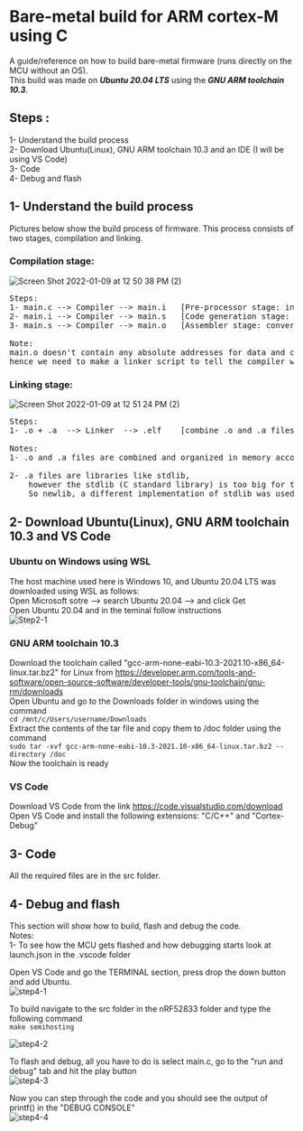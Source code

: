 # Bare-metal build for ARM cortex-M using C
A guide/reference on how to build bare-metal firmware (runs directly on the MCU without an OS).  
This build was made on ***Ubuntu 20.04 LTS*** using the ***GNU ARM toolchain 10.3***.

## Steps :  
1- Understand the build process  
2- Download Ubuntu(Linux), GNU ARM toolchain 10.3 and an IDE (I will be using VS Code)  
3- Code  
4- Debug and flash

## 1- Understand the build process
Pictures below show the build process of firmware. This process consists of two stages, compilation and linking.  
### Compilation stage:  
![Screen Shot 2022-01-09 at 12 50 38 PM (2)](https://user-images.githubusercontent.com/36559536/148696338-949aedcd-5f9c-4a7b-81ba-8d026b6b9d97.png)
<pre>
Steps:
1- main.c --> Compiler --> main.i   [Pre-processor stage: include and macros are added]  
2- main.i --> Compiler --> main.s   [Code generation stage: high level language to assembly]
3- main.s --> Compiler --> main.o   [Assembler stage: convert assembly into machine code]

Note: 
main.o doesn't contain any absolute addresses for data and code,
hence we need to make a linker script to tell the compiler where to put the machine code in memory
</pre>  
### Linking stage:  
![Screen Shot 2022-01-09 at 12 51 24 PM (2)](https://user-images.githubusercontent.com/36559536/148696370-48d138fc-8f2c-4570-9ac0-874acd55fd00.png)  
<pre>
Steps:
1- .o + .a  --> Linker  --> .elf    [combine .o and .a files into .elf (Executable and Linkable Format)]

Notes:
1- .o and .a files are combined and organized in memory according to the linker script and, put in .elf file

2- .a files are libraries like stdlib,
    however the stdlib (C standard library) is too big for the limited memory in an MCU.
    So newlib, a different implementation of stdlib was used in the linker script.
</pre>

## 2- Download Ubuntu(Linux), GNU ARM toolchain 10.3 and VS Code
### Ubuntu on Windows using WSL
The host machine used here is Windows 10, and Ubuntu 20.04 LTS was downloaded using WSL as follows:  
Open Microsoft sotre --> search Ubuntu 20.04 --> and click Get  
Open Ubuntu 20.04 and in the teminal follow instructions  
![Step2-1](https://user-images.githubusercontent.com/36559536/149999595-084d8e9d-183d-4983-bd9c-00dd8c06d018.JPG)

### GNU ARM toolchain 10.3
Download the toolchain called "gcc-arm-none-eabi-10.3-2021.10-x86_64-linux.tar.bz2" for Linux from
https://developer.arm.com/tools-and-software/open-source-software/developer-tools/gnu-toolchain/gnu-rm/downloads  
Open Ubuntu and go to the Downloads folder in windows using the command  
`cd /mnt/c/Users/username/Downloads`  
Extract the contents of the tar file and copy them to /doc folder using the command  
`sudo tar -xvf gcc-arm-none-eabi-10.3-2021.10-x86_64-linux.tar.bz2 --directory /doc`  
Now the toolchain is ready

### VS Code
Download VS Code from the link https://code.visualstudio.com/download  
Open VS Code and install the following extensions: "C/C++" and "Cortex-Debug"  

## 3- Code 
All the required files are in the src folder.  

## 4- Debug and flash  
This section will show how to build, flash and debug the code.  
Notes:  
1-  To see how the MCU gets flashed and how debugging starts look at launch.json in the .vscode folder  

Open VS Code and go the TERMINAL section, press drop the down button and add Ubuntu.  
![step4-1](https://user-images.githubusercontent.com/36559536/150233244-64b1b86a-5735-4340-b8fa-59d27d424ae6.JPG)  

To build navigate to the src folder in the nRF52833 folder and type the following command  
`make semihosting`

![step4-2](https://user-images.githubusercontent.com/36559536/150233635-a1a661e5-bbfc-4906-b696-8762e2e76b13.JPG)

To flash and debug, all you have to do is select main.c, go to the "run and debug" tab and hit the play button  
![step4-3](https://user-images.githubusercontent.com/36559536/150233936-ace4eff4-eb31-4289-87b7-3a320d2c1ddb.JPG)  

Now you can step through the code and you should see the output of printf() in the "DEBUG CONSOLE"  
![step4-4](https://user-images.githubusercontent.com/36559536/150234340-8840aa6e-852e-46c7-917c-bcf3ebaeb1ee.JPG)
